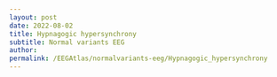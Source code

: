 ```yaml
---
layout: post
date: 2022-08-02 
title: Hypnagogic hypersynchrony 
subtitle: Normal variants EEG
author: 
permalink: /EEGAtlas/normalvariants-eeg/Hypnagogic_hypersynchrony
---
```



